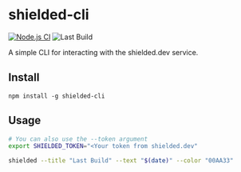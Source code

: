 # shielded-cli

[![Node.js CI](https://github.com/ShieldedDotDev/shielded-cli-js/actions/workflows/ci.yml/badge.svg)](https://github.com/ShieldedDotDev/shielded-cli-js/actions/workflows/ci.yml) ![Last Build](https://img.shielded.dev/s/cli)

A simple CLI for interacting with the shielded.dev service.

## Install

```
npm install -g shielded-cli
```

## Usage

```bash
# You can also use the --token argument
export SHIELDED_TOKEN="<Your token from shielded.dev"

shielded --title "Last Build" --text "$(date)" --color "00AA33"
```
